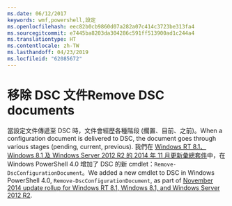 ```yaml
---
ms.date: 06/12/2017
keywords: wmf,powershell,設定
ms.openlocfilehash: eec82b0cb9860d07a282a07c414c3723be313fa4
ms.sourcegitcommit: e7445ba8203da304286c591ff513900ad1c244a4
ms.translationtype: HT
ms.contentlocale: zh-TW
ms.lasthandoff: 04/23/2019
ms.locfileid: "62085672"
---
```

# <a name="remove-dsc-documents"></a><span data-ttu-id="bdd17-102">移除 DSC 文件</span><span class="sxs-lookup"><span data-stu-id="bdd17-102">Remove DSC documents</span></span>

<span data-ttu-id="bdd17-103">當設定文件傳遞至 DSC 時，文件會經歷各種階段 (擱置、目前、之前)。</span><span class="sxs-lookup"><span data-stu-id="bdd17-103">When a configuration document is delivered to DSC, the document goes through various stages (pending, current, previous).</span></span> <span data-ttu-id="bdd17-104">我們在 [Windows RT 8.1、Windows 8.1 及 Windows Server 2012 R2 的 2014 年 11 月更新彙總套件](https://support.microsoft.com/kb/3000850)中，在 Windows PowerShell 4.0 增加了 DSC 的新 cmdlet：`Remove-DscConfigurationDocument`。</span><span class="sxs-lookup"><span data-stu-id="bdd17-104">We added a new cmdlet to DSC in Windows PowerShell 4.0, `Remove-DscConfigurationDocument`, as part of [November 2014 update rollup for Windows RT 8.1, Windows 8.1, and Windows Server 2012 R2](https://support.microsoft.com/kb/3000850).</span></span>
